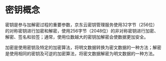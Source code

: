 # 密钥概念

密钥是参与加解密过程的重要参数，京东云密钥管理服务使用32字节（256位）的对称密钥进行加密和解密，使用256字节（2048位）的非对称密钥进行加密、解密、签名和验签；通常，使用位数越大的密钥加解密会使数据更加安全。

加密是使用密钥及特定的加密算法，将明文数据转换为密文数据的一种方法；解密是使用相同的密钥及可逆的加密算法，将密文数据解密为明文数据的一种方法。

